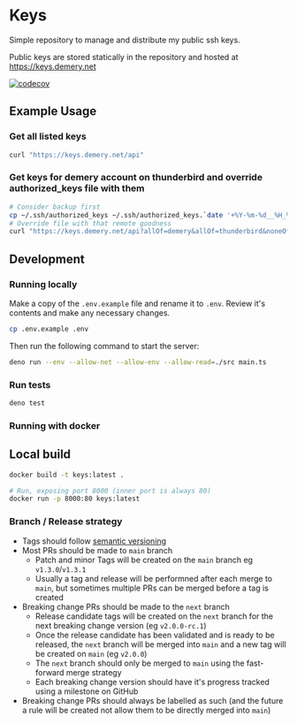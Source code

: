 # Keys

Simple repository to manage and distribute my public ssh keys.

Public keys are stored statically in the repository and hosted at
https://keys.demery.net

[![codecov](https://codecov.io/gh/danielemery/keys/branch/main/graph/badge.svg?token=3F3EN3UY21)](https://codecov.io/gh/danielemery/keys)

## Example Usage

### Get all listed keys

```sh
curl "https://keys.demery.net/api"
```

### Get keys for demery account on thunderbird and override authorized_keys file with them

```sh
# Consider backup first
cp ~/.ssh/authorized_keys ~/.ssh/authorized_keys.`date '+%Y-%m-%d__%H_%M_%S'`.backup
# Override file with that remote goodness
curl "https://keys.demery.net/api?allOf=demery&allOf=thunderbird&noneOf=disabled" > ~/.ssh/authorized_keys
```

## Development

### Running locally

Make a copy of the `.env.example` file and rename it to `.env`. Review it's
contents and make any necessary changes.

```sh
cp .env.example .env
```

Then run the following command to start the server:

```sh
deno run --env --allow-net --allow-env --allow-read=./src main.ts
```

### Run tests

```sh
deno test
```

### Running with docker

## Local build

```sh
docker build -t keys:latest .

# Run, exposing port 8000 (inner port is always 80)
docker run -p 8000:80 keys:latest
```

### Branch / Release strategy

- Tags should follow [semantic versioning](https://semver.org/)
- Most PRs should be made to `main` branch
  - Patch and minor Tags will be created on the `main` branch eg
    `v1.3.0`/`v1.3.1`
  - Usually a tag and release will be performned after each merge to `main`, but
    sometimes multiple PRs can be merged before a tag is created
- Breaking change PRs should be made to the `next` branch
  - Release candidate tags will be created on the `next` branch for the next
    breaking change version (eg `v2.0.0-rc.1`)
  - Once the release candidate has been validated and is ready to be released,
    the `next` branch will be merged into `main` and a new tag will be created
    on `main` (eg `v2.0.0`)
  - The `next` branch should only be merged to `main` using the fast-forward
    merge strategy
  - Each breaking change version should have it's progress tracked using a
    milestone on GitHub
- Breaking change PRs should always be labelled as such (and the future a rule
  will be created not allow them to be directly merged into `main`)

